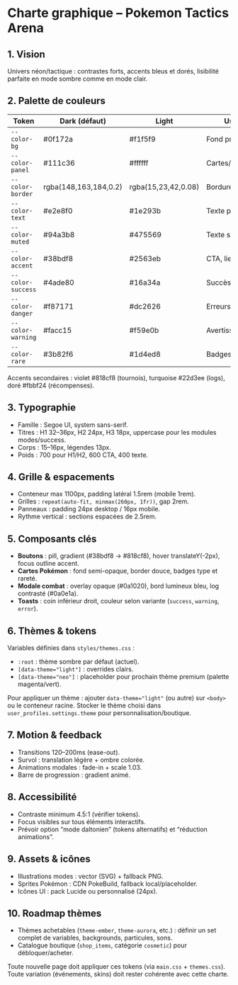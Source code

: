 # Charte graphique – Pokemon Tactics Arena

## 1. Vision
Univers néon/tactique : contrastes forts, accents bleus et dorés, lisibilité parfaite en mode sombre comme en mode clair.

## 2. Palette de couleurs
| Token | Dark (défaut) | Light | Usage |
|-------|---------------|-------|-------|
| `--color-bg` | #0f172a | #f1f5f9 | Fond principal |
| `--color-panel` | #111c36 | #ffffff | Cartes/panneaux |
| `--color-border` | rgba(148,163,184,0.2) | rgba(15,23,42,0.08) | Bordures légères |
| `--color-text` | #e2e8f0 | #1e293b | Texte principal |
| `--color-muted` | #94a3b8 | #475569 | Texte secondaire |
| `--color-accent` | #38bdf8 | #2563eb | CTA, liens |
| `--color-success` | #4ade80 | #16a34a | Succès, soins |
| `--color-danger` | #f87171 | #dc2626 | Erreurs, dégâts |
| `--color-warning` | #facc15 | #f59e0b | Avertissements |
| `--color-rare` | #3b82f6 | #1d4ed8 | Badges rareté |

Accents secondaires : violet #818cf8 (tournois), turquoise #22d3ee (logs), doré #fbbf24 (récompenses).

## 3. Typographie
- Famille : Segoe UI, system sans-serif.
- Titres : H1 32–36px, H2 24px, H3 18px, uppercase pour les modules modes/success.
- Corps : 15–16px, légendes 13px.
- Poids : 700 pour H1/H2, 600 CTA, 400 texte.

## 4. Grille & espacements
- Conteneur max 1100px, padding latéral 1.5rem (mobile 1rem).
- Grilles : `repeat(auto-fit, minmax(260px, 1fr))`, gap 2rem.
- Panneaux : padding 24px desktop / 16px mobile.
- Rythme vertical : sections espacées de 2.5rem.

## 5. Composants clés
- **Boutons** : pill, gradient (#38bdf8 → #818cf8), hover translateY(-2px), focus outline accent.
- **Cartes Pokémon** : fond semi-opaque, border douce, badges type et rareté.
- **Modale combat** : overlay opaque (#0a1020), bord lumineux bleu, log contrasté (#0a0e1a).
- **Toasts** : coin inférieur droit, couleur selon variante (`success`, `warning`, `error`).

## 6. Thèmes & tokens
Variables définies dans `styles/themes.css` :
- `:root` : thème sombre par défaut (actuel).
- `[data-theme="light"]` : overrides clairs.
- `[data-theme="neo"]` : placeholder pour prochain thème premium (palette magenta/vert).

Pour appliquer un thème : ajouter `data-theme="light"` (ou autre) sur `<body>` ou le conteneur racine. Stocker le thème choisi dans `user_profiles.settings.theme` pour personnalisation/boutique.

## 7. Motion & feedback
- Transitions 120–200ms (ease-out).
- Survol : translation légère + ombre colorée.
- Animations modales : fade-in + scale 1.03.
- Barre de progression : gradient animé.

## 8. Accessibilité
- Contraste minimum 4.5:1 (vérifier tokens).
- Focus visibles sur tous éléments interactifs.
- Prévoir option “mode daltonien” (tokens alternatifs) et “réduction animations”.

## 9. Assets & icônes
- Illustrations modes : vector (SVG) + fallback PNG.
- Sprites Pokémon : CDN PokeBuild, fallback local/placeholder.
- Icônes UI : pack Lucide ou personnalisé (24px).

## 10. Roadmap thèmes
- Thèmes achetables (`theme-ember`, `theme-aurora`, etc.) : définir un set complet de variables, backgrounds, particules, sons.
- Catalogue boutique (`shop_items`, catégorie `cosmetic`) pour débloquer/acheter.

Toute nouvelle page doit appliquer ces tokens (via `main.css` + `themes.css`). Toute variation (événements, skins) doit rester cohérente avec cette charte.
